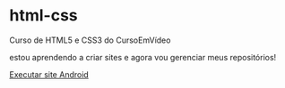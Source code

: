 # html-css
 Curso de HTML5 e CSS3 do CursoEmVídeo

 estou aprendendo a criar sites e agora vou gerenciar meus repositórios!

<a href="https://leonardoalaff.github.io/html-css/Desafios%20mod2/d010/adroid">Executar site Android</a>